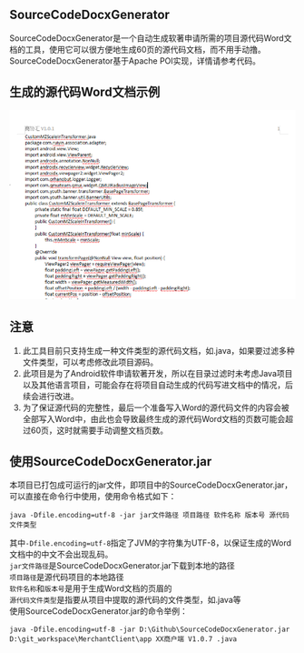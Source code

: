## SourceCodeDocxGenerator
 SourceCodeDocxGenerator是一个自动生成软著申请所需的项目源代码Word文档的工具，使用它可以很方便地生成60页的源代码文档，而不用手动撸。  
 SourceCodeDocxGenerator基于Apache POI实现，详情请参考代码。 
 
## 生成的源代码Word文档示例  
![源代码Word文档截图示例](screenshot/docx.png)
 
## 注意
1. 此工具目前只支持生成一种文件类型的源代码文档，如.java，如果要过滤多种文件类型，可以考虑修改此项目源码。
2. 此项目是为了Android软件申请软著开发，所以在目录过滤时未考虑Java项目以及其他语言项目，可能会存在将项目自动生成的代码写进文档中的情况，后续会进行改进。
3. 为了保证源代码的完整性，最后一个准备写入Word的源代码文件的内容会被全部写入Word中，由此也会导致最终生成的源代码Word文档的页数可能会超过60页，这时就需要手动调整文档页数。

## 使用SourceCodeDocxGenerator.jar
 本项目已打包成可运行的jar文件，即项目中的SourceCodeDocxGenerator.jar，可以直接在命令行中使用，使用命令格式如下：
 ```
 java -Dfile.encoding=utf-8 -jar jar文件路径 项目路径 软件名称 版本号 源代码文件类型
 ```
 其中`-Dfile.encoding=utf-8`指定了JVM的字符集为UTF-8，以保证生成的Word文档中的中文不会出现乱码。  
 `jar文件路径`是SourceCodeDocxGenerator.jar下载到本地的路径  
 `项目路径`是源代码项目的本地路径  
 `软件名称`和`版本号`是用于生成Word文档的页眉的  
 `源代码文件类型`是指要从项目中提取的源代码的文件类型，如.java等  
 使用SourceCodeDocxGenerator.jar的命令举例：  
 ```
 java -Dfile.encoding=utf-8 -jar D:\Github\SourceCodeDocxGenerator.jar D:\git_workspace\MerchantClient\app XX商户端 V1.0.7 .java
 ```
